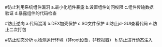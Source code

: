 #防止利用系统组件漏洞
	a.最小化组件暴露
	b.设置组件访问权限
	c.组件传输数据验证
	d.暴露组件的代码检查

#防止逆向
	a.代码混淆
	b.DEX加壳保护
	c.SO文件保护
	d.防止jd-GUI查看代码
	e.防止二次打包

#防止动态分析
	a.检测运行环境（非root设备，非模拟器）
	b.防止进行动态注入
